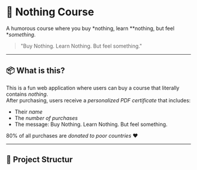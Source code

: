 # 🧠 Nothing Course

A humorous course where you buy *nothing, learn **nothing, but feel **something*.

> "Buy Nothing. Learn Nothing. But feel something."

---

## 📦 What is this?

This is a fun web application where users can buy a course that literally contains *nothing*.  
After purchasing, users receive a *personalized PDF certificate* that includes:

- Their *name*
- The *number of purchases*
- The message: Buy Nothing. Learn Nothing. But feel something.

80% of all purchases are *donated to poor countries* ❤

---

## 🔧 Project Structur
